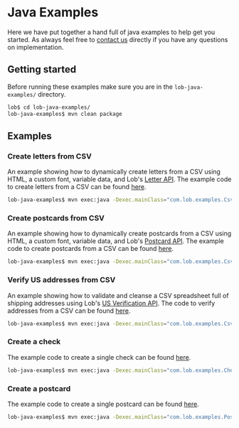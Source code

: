 # Java Examples
Here we have put together a hand full of java examples to help get you started. As always feel free to [contact us](https://lob.com/support) directly if you have any questions on implementation.


## Getting started
Before running these examples make sure you are in the `lob-java-examples/` directory.

```bash
lob$ cd lob-java-examples/
lob-java-examples$ mvn clean package
```

## Examples

### Create letters from CSV

An example showing how to dynamically create letters from a CSV using HTML, a custom font, variable data, and Lob's [Letter API](https://lob.com/services/letters). The example code to create letters from a CSV can be found [here](https://github.com/lob/lob-java/blob/master/lob-java-examples/src/main/java/com/lob/examples/CsvLetterExample.java).
```bash
lob-java-examples$ mvn exec:java -Dexec.mainClass="com.lob.examples.CsvLetterExample"
```

### Create postcards from CSV

An example showing how to dynamically create postcards from a CSV using HTML, a custom font, variable data, and Lob's [Postcard API](https://lob.com/services/postcards). The example code to create postcards from a CSV can be found [here](https://github.com/lob/lob-java/blob/master/lob-java-examples/src/main/java/com/lob/examples/CsvPostcardExample.java).
```bash
lob-java-examples$ mvn exec:java -Dexec.mainClass="com.lob.examples.CsvPostcardExample"
```

### Verify US addresses from CSV

An example showing how to validate and cleanse a CSV spreadsheet full of shipping addresses using Lob's [US Verification API](https://lob.com/verification/address). The code to verify addresses from a CSV can be found [here](https://github.com/lob/lob-java/blob/master/lob-java-examples/src/main/java/com/lob/examples/CsvUSVerificationExample.java).

```bash
lob-java-examples$ mvn exec:java -Dexec.mainClass="com.lob.examples.CsvUSVerificationExample"
```

### Create a check
The example code to create a single check can be found [here](https://github.com/lob/lob-java/blob/master/lob-java-examples/src/main/java/com/lob/examples/CheckExample.java).
```bash
lob-java-examples$ mvn exec:java -Dexec.mainClass="com.lob.examples.CheckExample"
```

### Create a postcard
The example code to create a single postcard can be found [here](https://github.com/lob/lob-java/blob/master/lob-java-examples/src/main/java/com/lob/examples/PostcardExample.java).
```bash
lob-java-examples$ mvn exec:java -Dexec.mainClass="com.lob.examples.PostcardExample"
```

